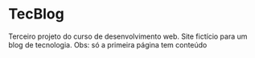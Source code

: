 # TecBlog
Terceiro projeto do curso de desenvolvimento web. Site fictício para um blog de tecnologia. Obs: só a primeira página tem conteúdo
